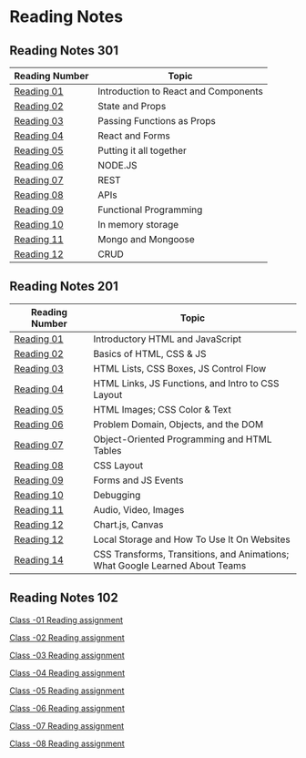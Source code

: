 # Reading Notes

## Reading Notes 301

|Reading Number|Topic|
|---|---|
|[Reading 01](Reading-3-01.md)|Introduction to React and Components|
|[Reading 02](Reading-3-02.md)|State and Props|
|[Reading 03](Reading-3-03.md)|Passing Functions as Props|
|[Reading 04](Reading-3-04.md)|React and Forms|
|[Reading 05](Reading-3-05.md)|Putting it all together|
|[Reading 06](Reading-3-06.md)|NODE.JS|
|[Reading 07](Reading-3-07.md)|REST|
|[Reading 08](Reading-3-08.md)|APIs|
|[Reading 09](Reading-3-09.md)|Functional Programming|
|[Reading 10](Reading-3-10.md)|In memory storage|
|[Reading 11](Reading-3-11.md)|Mongo and Mongoose|
|[Reading 12](Reading-3-12.md)|CRUD|

## Reading Notes 201

|Reading Number|Topic|
|---|---|
|[Reading 01](Reading-2-01.md)|Introductory HTML and JavaScript|
|[Reading 02](Reading-2-02.md)|Basics of HTML, CSS & JS|
|[Reading 03](Reading-2-03.md)|HTML Lists, CSS Boxes, JS Control Flow|
|[Reading 04](Reading-2-04.md)|HTML Links, JS Functions, and Intro to CSS Layout|
|[Reading 05](Reading-2-05.md)|HTML Images; CSS Color & Text|
|[Reading 06](Reading-2-06.md)|Problem Domain, Objects, and the DOM|
|[Reading 07](Reading-2-07.md)|Object-Oriented Programming and HTML Tables|
|[Reading 08](Reading-2-08.md)|CSS Layout|
|[Reading 09](Reading-2-09.md)|Forms and JS Events|
|[Reading 10](Reading-2-12.md)|Debugging|
|[Reading 11](Reading-2-11.md)|Audio, Video, Images|
|[Reading 12](Reading-2-12.md)|Chart.js, Canvas|
|[Reading 12](Reading-2-13.md)|Local Storage and How To Use It On Websites|
|[Reading 14](Reading-2-14.md)|CSS Transforms, Transitions, and Animations; <br>What Google Learned About Teams|

## Reading Notes 102

[Class -01 Reading assignment](Reading-1-01.md)

[Class -02 Reading assignment](Reading-1-02.md)

[Class -03 Reading assignment](Reading-1-03.md)

[Class -04 Reading assignment](Reading-1-04.md)

[Class -05 Reading assignment](Reading-1-05.md)

[Class -06 Reading assignment](Reading-1-06.md)

[Class -07 Reading assignment](Reading-1-07.md)

[Class -08 Reading assignment](Reading-1-08.md)
